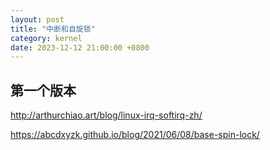```yaml
---
layout: post
title: "中断和自旋锁"
category: kernel
date: 2023-12-12 21:00:00 +0800
---
```


## 第一个版本

<http://arthurchiao.art/blog/linux-irq-softirq-zh/>

<https://abcdxyzk.github.io/blog/2021/06/08/base-spin-lock/>
